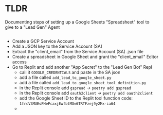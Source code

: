 # TLDR

Documenting steps of setting up a Google Sheets "Spreadsheet" tool to give to a "Lead Gen" Agent

##

- Create a GCP Service Account
- Add a JSON key to the Service Account (SA)
- Extract the "client_email" from the Service Account (SA) .json file
- Create a spreadsheet in Google Sheet and grant the "client_email" Editor access
- Go to Replit and add another "App Secret" to the "Lead Gen Bot" Repl
  - call it `GOOGLE_CREDENTIALS` and paste in the SA json
  - add a file called `add_lead_to_google_sheet.py`
  - add a file called `add_lead_to_google_sheet_tool_definition.py`
  - in the Replit console add `gspread` -> `poetry add gspread`
  - in the Replit console add `oauth2client` -> `poetry add oauth2client`
  - add the Google Sheet ID to the Replit tool function code: `1frcV3MUEsPHePcaxjEwfbtMOv6TRTFzej9y2Mx-ia64`
  - 

